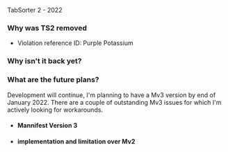 TabSorter 2 - 2022  


### Why was TS2 removed
<!-- around March of 2020 - I got an email  -->
- Violation reference ID: Purple Potassium
<!-- - Violation: Requesting but not using the following permission(s):  
<pre>
  - downloads           (used by: saving all tabs)
  - management         (used in initalizing OnInstall/Uninstall API event, the variables defined there are used globally in many other functionalities)
  - notifications       (used by: Tab Alert after a set time)
  - system.display     (used for multiscreen support)
</pre>
 -->
  
### Why isn't it back yet?
<!-- finding workaround for some of the features took much longer than excepted... and then covid... -->


### What are the future plans?
Development will continue, I'm planning to have a Mv3 version by end of January 2022.
There are a couple of outstanding Mv3 issues for which I'm actively looking for workarounds.

- #### Mannifest Version 3 

 - #### implementation and limitation over Mv2
<!-- Mv2 is being IMO prematurely pushed aside to make way for [Mv3](https://developer.chrome.com/docs/extensions/mv3/mv2-sunset/)
Given than the last release of TabSorter2 was still under Manifest v2 and was removed for having permissions -->



